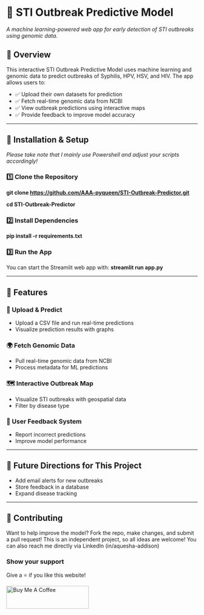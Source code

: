 # 🔬 STI Outbreak Predictive Model
_A machine learning-powered web app for early detection of STI outbreaks using genomic data._

## 🚀 Overview
This interactive STI Outbreak Predictive Model uses machine learning and genomic data to predict outbreaks of Syphilis, HPV, HSV, and HIV. The app allows users to:
- ✅ Upload their own datasets for prediction
- ✅ Fetch real-time genomic data from NCBI
- ✅ View outbreak predictions using interactive maps
- ✅ Provide feedback to improve model accuracy

---
## 📂 Installation & Setup
_Please take note that I mainly use Powershell and adjust your scripts accordingly!_

### 1️⃣ Clone the Repository
**git clone https://github.com/AAA-pyqueen/STI-Outbreak-Predictor.git**

**cd STI-Outbreak-Predictor**

### 2️⃣ Install Dependencies
**pip install -r requirements.txt**

### 3️⃣ Run the App
You can start the Streamlit web app with: **streamlit run app.py**

---
## 🌟 Features

### 📂 Upload & Predict
- Upload a CSV file and run real-time predictions
- Visualize prediction results with graphs

### 🌍 Fetch Genomic Data
- Pull real-time genomic data from NCBI
- Process metadata for ML predictions

### 🗺 Interactive Outbreak Map
- Visualize STI outbreaks with geospatial data
- Filter by disease type

### 📝 User Feedback System
- Report incorrect predictions
- Improve model performance

---
## 📌 Future Directions for This Project
- Add email alerts for new outbreaks
- Store feedback in a database
- Expand disease tracking

---
## 🤝 Contributing

Want to help improve the model? Fork the repo, make changes, and submit a pull request!
This is an independent project, so all ideas are welcome!
You can also reach me directly via LinkedIn (in/aquesha-addison)

### Show your support

Give a ⭐ if you like this website!

<a href="https://buymeacoffee.com/aaapyqueen" target="_blank">
  <img src="https://cdn.buymeacoffee.com/buttons/v2/default-violet.png" alt="Buy Me A Coffee" height="60px" width="217px">
</a>

